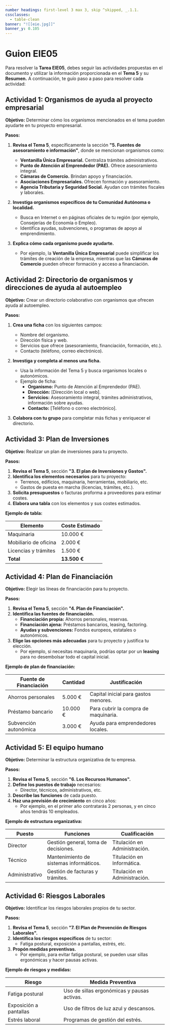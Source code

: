 ```yaml
---
number headings: first-level 3 max 3, skip ^skipped, _.1.1.
cssclasses:
  - table-clean
banner: "![[eie.jpg]]"
banner_y: 0.105
---
```


# Guion EIE05

Para resolver la **Tarea EIE05**, debes seguir las actividades propuestas en el documento y utilizar la información proporcionada en el **Tema 5** y su **Resumen.** A continuación, te guío paso a paso para resolver cada actividad:

## Actividad 1: Organismos de ayuda al proyecto empresarial

**Objetivo:** Determinar cómo los organismos mencionados en el tema pueden ayudarte en tu proyecto empresarial.

**Pasos:**
1. **Revisa el Tema 5**, específicamente la sección **"5. Fuentes de asesoramiento e información"**, donde se mencionan organismos como:
   - **Ventanilla Única Empresarial.** Centraliza trámites administrativos.
   - **Punto de Atención al Emprendedor (PAE).** Ofrece asesoramiento integral.
   - **Cámaras de Comercio.** Brindan apoyo y financiación.
   - **Asociaciones Empresariales.** Ofrecen formación y asesoramiento.
   - **Agencia Tributaria y Seguridad Social.** Ayudan con trámites fiscales y laborales.

2. **Investiga organismos específicos de tu Comunidad Autónoma o localidad.**
   - Busca en Internet o en páginas oficiales de tu región (por ejemplo, Consejerías de Economía o Empleo).
   - Identifica ayudas, subvenciones, o programas de apoyo al emprendimiento.

3. **Explica cómo cada organismo puede ayudarte.**
   - Por ejemplo, la **Ventanilla Única Empresarial** puede simplificar los trámites de creación de la empresa, mientras que las **Cámaras de Comercio** pueden ofrecer formación y acceso a financiación.

## Actividad 2: Directorio de organismos y direcciones de ayuda al autoempleo
**Objetivo:** Crear un directorio colaborativo con organismos que ofrecen ayuda al autoempleo.

**Pasos:**
1. **Crea una ficha** con los siguientes campos:
   - Nombre del organismo.
   - Dirección física y web.
   - Servicios que ofrece (asesoramiento, financiación, formación, etc.).
   - Contacto (teléfono, correo electrónico).

2. **Investiga y completa al menos una ficha.**
   - Usa la información del Tema 5 y busca organismos locales o autonómicos.
   - Ejemplo de ficha:
	 - **Organismo:** Punto de Atención al Emprendedor (PAE).
	 - **Dirección:** [Dirección local o web].
	 - **Servicios:** Asesoramiento integral, trámites administrativos, información sobre ayudas.
	 - **Contacto:** [Teléfono o correo electrónico].

3. **Colabora con tu grupo** para completar más fichas y enriquecer el directorio.

## Actividad 3: Plan de Inversiones
**Objetivo:** Realizar un plan de inversiones para tu proyecto.

**Pasos:**
1. **Revisa el Tema 5**, sección **"3. El plan de Inversiones y Gastos".**
2. **Identifica los elementos necesarios** para tu proyecto:
   - Terrenos, edificios, maquinaria, herramientas, mobiliario, etc.
   - Gastos de puesta en marcha (licencias, trámites, etc.).
3. **Solicita presupuestos** o facturas proforma a proveedores para estimar costes.
4. **Elabora una tabla** con los elementos y sus costes estimados.

**Ejemplo de tabla:**

| **Elemento**         | **Coste Estimado** |
|-----------------------|--------------------|
| Maquinaria            | 10.000 €           |
| Mobiliario de oficina | 2.000 €            |
| Licencias y trámites  | 1.500 €            |
| **Total**             | **13.500 €**       |

## Actividad 4: Plan de Financiación
**Objetivo:** Elegir las líneas de financiación para tu proyecto.

**Pasos:**
1. **Revisa el Tema 5**, sección **"4. Plan de Financiación".**
2. **Identifica las fuentes de financiación.**
   - **Financiación propia:** Ahorros personales, reservas.
   - **Financiación ajena:** Préstamos bancarios, leasing, factoring.
   - **Ayudas y subvenciones:** Fondos europeos, estatales o autonómicos.
3. **Elige las opciones más adecuadas** para tu proyecto y justifica tu elección.
   - Por ejemplo, si necesitas maquinaria, podrías optar por un **leasing** para no desembolsar todo el capital inicial.

**Ejemplo de plan de financiación:**

| **Fuente de Financiación** | **Cantidad** | **Justificación**                     |
|----------------------------|--------------|---------------------------------------|
| Ahorros personales         | 5.000 €      | Capital inicial para gastos menores.  |
| Préstamo bancario          | 10.000 €     | Para cubrir la compra de maquinaria.  |
| Subvención autonómica      | 3.000 €      | Ayuda para emprendedores locales.     |

## Actividad 5: El equipo humano
**Objetivo:** Determinar la estructura organizativa de tu empresa.

**Pasos:**
1. **Revisa el Tema 5**, sección **"6. Los Recursos Humanos".**
2. **Define los puestos de trabajo** necesarios:
   - Director, técnicos, administrativos, etc.
3. **Describe las funciones** de cada puesto.
4. **Haz una previsión de crecimiento** en cinco años:
   - Por ejemplo, en el primer año contratarás 2 personas, y en cinco años tendrás 10 empleados.

**Ejemplo de estructura organizativa:**

| **Puesto**       | **Funciones**                          | **Cualificación**               |
|------------------|----------------------------------------|---------------------------------|
| Director         | Gestión general, toma de decisiones.   | Titulación en Administración.   |
| Técnico          | Mantenimiento de sistemas informáticos.| Titulación en Informática.      |
| Administrativo   | Gestión de facturas y trámites.        | Titulación en Administración.   |

## Actividad 6: Riesgos Laborales
**Objetivo:** Identificar los riesgos laborales propios de tu sector.

**Pasos:**
1. **Revisa el Tema 5**, sección **"7. El Plan de Prevención de Riesgos Laborales".**
2. **Identifica los riesgos específicos** de tu sector:
   - Fatiga postural, exposición a pantallas, estrés, etc.
3. **Propón medidas preventivas.**
   - Por ejemplo, para evitar fatiga postural, se pueden usar sillas ergonómicas y hacer pausas activas.

**Ejemplo de riesgos y medidas:**

| **Riesgo**               | **Medida Preventiva**                     |
|--------------------------|-------------------------------------------|
| Fatiga postural          | Uso de sillas ergonómicas y pausas activas.|
| Exposición a pantallas   | Uso de filtros de luz azul y descansos.   |
| Estrés laboral           | Programas de gestión del estrés.          |
